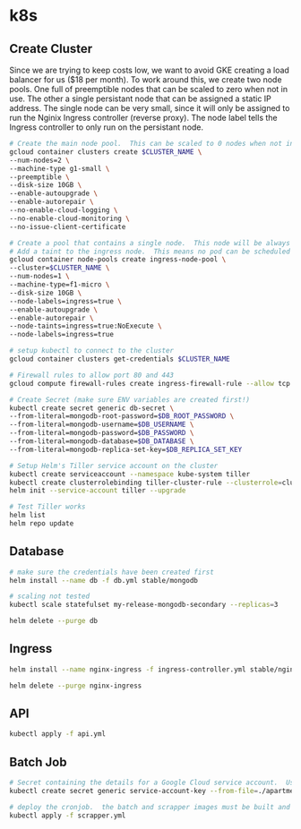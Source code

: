 # k8s

## Create Cluster

Since we are trying to keep costs low, we want to avoid GKE creating a load balancer for us ($18 per month).  To work around this, we create two node pools.  One full of preemptible nodes that can be scaled to zero when not in use.  The other a single persistant node that can be assigned a static IP address.  The single node can be very small, since it will only be assigned to run the Nginix Ingress controller (reverse proxy).  The node label tells the Ingress controller to only run on the persistant node.

```bash
# Create the main node pool.  This can be scaled to 0 nodes when not in use.
gcloud container clusters create $CLUSTER_NAME \
--num-nodes=2 \
--machine-type g1-small \
--preemptible \
--disk-size 10GB \
--enable-autoupgrade \
--enable-autorepair \
--no-enable-cloud-logging \
--no-enable-cloud-monitoring \
--no-issue-client-certificate

# Create a pool that contains a single node.  This node will be always running so the IP address can remain static.  This node will run the k8s Ingress to the preemptible cluster above.
# Add a taint to the ingress node.  This means no pod can be scheduled onto this node unless it has the matching key "NoSchedule"
gcloud container node-pools create ingress-node-pool \
--cluster=$CLUSTER_NAME \
--num-nodes=1 \
--machine-type=f1-micro \
--disk-size 10GB \
--node-labels=ingress=true \
--enable-autoupgrade \
--enable-autorepair \
--node-taints=ingress=true:NoExecute \
--node-labels=ingress=true

# setup kubectl to connect to the cluster
gcloud container clusters get-credentials $CLUSTER_NAME

# Firewall rules to allow port 80 and 443
gcloud compute firewall-rules create ingress-firewall-rule --allow tcp:80,tcp:443 --source-ranges=0.0.0.0/0

# Create Secret (make sure ENV variables are created first!)
kubectl create secret generic db-secret \
--from-literal=mongodb-root-password=$DB_ROOT_PASSWORD \
--from-literal=mongodb-username=$DB_USERNAME \
--from-literal=mongodb-password=$DB_PASSWORD \
--from-literal=mongodb-database=$DB_DATABASE \
--from-literal=mongodb-replica-set-key=$DB_REPLICA_SET_KEY

# Setup Helm's Tiller service account on the cluster
kubectl create serviceaccount --namespace kube-system tiller
kubectl create clusterrolebinding tiller-cluster-rule --clusterrole=cluster-admin --serviceaccount=kube-system:tiller
helm init --service-account tiller --upgrade

# Test Tiller works
helm list
helm repo update
```

## Database

```bash
# make sure the credentials have been created first
helm install --name db -f db.yml stable/mongodb

# scaling not tested
kubectl scale statefulset my-release-mongodb-secondary --replicas=3

helm delete --purge db
```

## Ingress

```bash
helm install --name nginx-ingress -f ingress-controller.yml stable/nginx-ingress

helm delete --purge nginx-ingress
```

## API

```bash
kubectl apply -f api.yml
```

## Batch Job

```bash
# Secret containing the details for a Google Cloud service account.  Used by the batch Job.
kubectl create secret generic service-account-key --from-file=./apartments-139902-key.json

# deploy the cronjob.  the batch and scrapper images must be built and stored in the Google Registry first!
kubectl apply -f scrapper.yml
```
